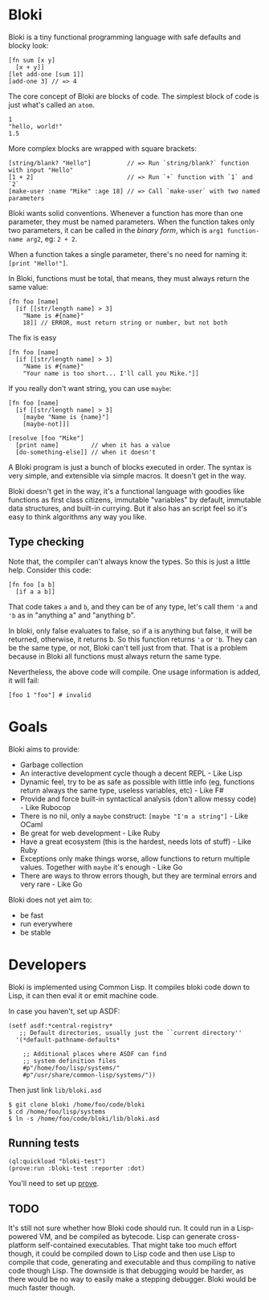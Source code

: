 # Bloki
Bloki is a tiny functional programming language with safe defaults and blocky look:

    [fn sum [x y]
      [x + y]]
    [let add-one [sum 1]]
    [add-one 3] // => 4

The core concept of Bloki are blocks of code. The simplest block of code is just what's called an `atom`.

    1
    "hello, world!"
    1.5

More complex blocks are wrapped with square brackets:

    [string/blank? "Hello"]          // => Run `string/blank?` function with input "Hello"
    [1 + 2]                          // => Run `+` function with `1` and `2`
    [make-user :name "Mike" :age 18] // => Call `make-user` with two named parameters
    
Bloki wants solid conventions. Whenever a function has more than one parameter, they must be named
parameters. When the function takes only two parameters, it can be called in the _binary form_, which is
`arg1 function-name arg2`, eg: `2 + 2`.

When a function takes a single parameter, there's no need for naming it: `[print "Hello!"]`.

In Bloki, functions must be total, that means, they must always return the same value:

    [fn foo [name]
      [if [[str/length name] > 3]
        "Name is #{name}"
        18]] // ERROR, must return string or number, but not both

The fix is easy

    [fn foo [name]
      [if [[str/length name] > 3]
        "Name is #{name}"
        "Your name is too short... I'll call you Mike."]]
        
If you really don't want string, you can use `maybe`:

    [fn foo [name]
      [if [[str/length name] > 3]
        [maybe "Name is {name}"]
        [maybe-not]]]

    [resolve [foo "Mike"]
      [print name]         // when it has a value
      [do-something-else]] // when it doesn't
        
A Bloki program is just a bunch of blocks executed in order. The syntax is very simple, and extensible via 
simple macros. It doesn't get in the way.

Bloki doesn't get in the way, it's a functional language with goodies like
functions as first class citizens, immutable "variables" by default, immutable
data structures, and built-in currying. But it also has an script feel so it's easy
to think algorithms any way you like.

## Type checking
Note that, the compiler can't always know the types. So this is just a little help. Consider this code:

    [fn foo [a b]
      [if a a b]]

That code takes `a` and `b`, and they can be of any type, let's call them `'a`
and `'b` as in "anything a" and "anything b".

In bloki, only false evaluates to false, so if a is anything but false, it will
be returned, otherwise, it returns b. So this function returns `'a` or `'b`.
They can be the same type, or not, Bloki can't tell just from that. That is a
problem because in Bloki all functions must always return the same type.

Nevertheless, the above code will compile. One usage information is added, it
will fail:

    [foo 1 "foo"] # invalid

# Goals
Bloki aims to provide:

* Garbage collection
* An interactive development cycle though a decent REPL - Like Lisp
* Dynamic feel, try to be as safe as possible with little info (eg, functions return always the same type, useless variables, etc) - Like F#
* Provide and force built-in syntactical analysis (don't allow messy code) - Like Rubocop
* There is no nil, only a `maybe` construct: `[maybe "I'm a string"]` - Like OCaml
* Be great for web development - Like Ruby
* Have a great ecosystem (this is the hardest, needs lots of stuff) - Like Ruby
* Exceptions only make things worse, allow functions to return multiple values. Together with `maybe` it's enough - Like Go
* There are ways to throw errors though, but they are terminal errors and very rare - Like Go

Bloki does not yet aim to:

* be fast
* run everywhere
* be stable

# Developers
Bloki is implemented using Common Lisp. It compiles bloki code down to Lisp, it
can then eval it or emit machine code.

In case you haven't, set up ASDF:

    (setf asdf:*central-registry*
       ;; Default directories, usually just the ``current directory''
      '(*default-pathname-defaults*
    
        ;; Additional places where ASDF can find
        ;; system definition files
        #p"/home/foo/lisp/systems/"
        #p"/usr/share/common-lisp/systems/"))

Then just link `lib/bloki.asd`

    $ git clone bloki /home/foo/code/bloki
    $ cd /home/foo/lisp/systems
    $ ln -s /home/foo/code/bloki/lib/bloki.asd

## Running tests

    (ql:quickload "bloki-test")
    (prove:run :bloki-test :reporter :dot)
    
You'll need to set up [prove](https://github.com/fukamachi/prove).

## TODO
It's still not sure whether how Bloki code should run. It could run in a Lisp-powered VM, and be compiled as bytecode. Lisp can generate cross-platform self-contained executables.
That might take too much effort though, it could be compiled down to Lisp code and then use Lisp to compile that code, generating and executable and thus compiling to native code though Lisp.
The downside is that debugging would be harder, as there would be no way to easily make a stepping debugger. Bloki would be much faster though.
